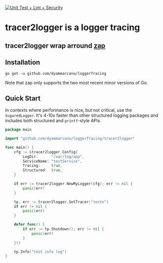 [![Unit Test + Lint + Security](https://github.com/dyammarcano/loggerTracing/actions/workflows/ci.yml/badge.svg)](https://github.com/dyammarcano/loggerTracing/actions/workflows/ci.yml)

# tracer2logger is a logger tracing

## tracer2logger wrap arround [zap](https://github.com/uber-go/zap)

## Installation

`go get -u github.com/dyammarcano/loggerTracing`

Note that zap only supports the two most recent minor versions of Go.

## Quick Start

In contexts where performance is nice, but not critical, use the
`SugaredLogger`. It's 4-10x faster than other structured logging
packages and includes both structured and `printf`-style APIs.

```go
package main

import "github.com/dyammarcano/loggerTracing/tracer2logger"

func main() {
	cfg := &tracer2logger.Config{
		LogDir:      "/var/log/app",
		ServiceName: "testService",
		Tracing:     true,
		Structured:  true,
	}

	if err := tracer2logger.NewMyLogger(cfg); err != nil {
		panic(err)
	}

	tp, err := tracer2logger.SetTracer("teste")
	if err != nil {
		panic(err)
	}

	defer func() {
		if err := tp.Shutdown(); err != nil {
			panic(err)
		}
	}()

	tp.Info("test info log")
}
```
